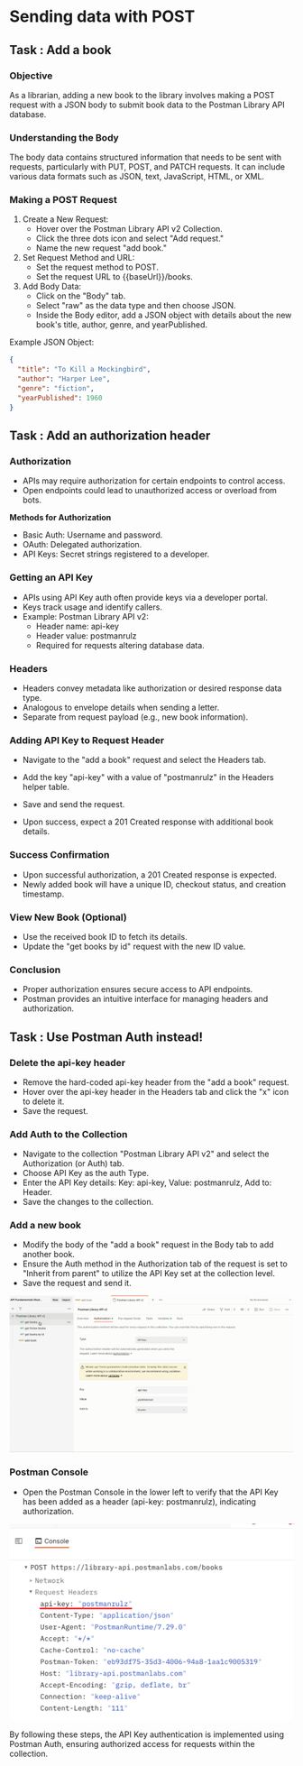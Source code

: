 # Sending data with POST

## Task : Add a book

### Objective

As a librarian, adding a new book to the library involves making a POST request with a JSON body to submit book data to the Postman Library API database.

### Understanding the Body

The body data contains structured information that needs to be sent with requests, particularly with PUT, POST, and PATCH requests. It can include various data formats such as JSON, text, JavaScript, HTML, or XML.

### Making a POST Request

1. Create a New Request:
    - Hover over the Postman Library API v2 Collection.
    - Click the three dots icon and select "Add request."
    - Name the new request "add book."
2. Set Request Method and URL:
    - Set the request method to POST.
    - Set the request URL to {{baseUrl}}/books.
3. Add Body Data:
    - Click on the "Body" tab.
    - Select "raw" as the data type and then choose JSON.
    - Inside the Body editor, add a JSON object with details about the new book's title, author, genre, and yearPublished.

Example JSON Object:
```JSON
{
  "title": "To Kill a Mockingbird",
  "author": "Harper Lee",
  "genre": "fiction",
  "yearPublished": 1960
}
```

## Task : Add an authorization header

### Authorization

- APIs may require authorization for certain endpoints to control access.
- Open endpoints could lead to unauthorized access or overload from bots.

**Methods for Authorization**

- Basic Auth: Username and password.
- OAuth: Delegated authorization.
- API Keys: Secret strings registered to a developer.

### Getting an API Key

- APIs using API Key auth often provide keys via a developer portal.
- Keys track usage and identify callers.
- Example: Postman Library API v2:
    - Header name: api-key
    - Header value: postmanrulz
    - Required for requests altering database data.

### Headers

- Headers convey metadata like authorization or desired response data type.
- Analogous to envelope details when sending a letter.
- Separate from request payload (e.g., new book information).

### Adding API Key to Request Header

- Navigate to the "add a book" request and select the Headers tab.
- Add the key "api-key" with a value of "postmanrulz" in the Headers helper table.
- Save and send the request.

- Upon success, expect a 201 Created response with additional book details.

### Success Confirmation

- Upon successful authorization, a 201 Created response is expected.
- Newly added book will have a unique ID, checkout status, and creation timestamp.

### View New Book (Optional)

- Use the received book ID to fetch its details.
- Update the "get books by id" request with the new ID value.

### Conclusion

- Proper authorization ensures secure access to API endpoints.
- Postman provides an intuitive interface for managing headers and authorization.

## Task : Use Postman Auth instead!

### Delete the api-key header

- Remove the hard-coded api-key header from the "add a book" request.
- Hover over the api-key header in the Headers tab and click the "x" icon to delete it.
- Save the request.

### Add Auth to the Collection

- Navigate to the collection "Postman Library API v2" and select the Authorization (or Auth) tab.
- Choose API Key as the auth Type.
- Enter the API Key details: Key: api-key, Value: postmanrulz, Add to: Header.
- Save the changes to the collection.

### Add a new book

- Modify the body of the "add a book" request in the Body tab to add another book.
- Ensure the Auth method in the Authorization tab of the request is set to "Inherit from parent" to utilize the API Key set at the collection level.
- Save the request and send it.

![Add new book](https://github.com/styleDevNerd/Postman-API-Fundamentals-Student-Expert-Certification/blob/main/assests/add_new_book.gif)

### Postman Console

- Open the Postman Console in the lower left to verify that the API Key has been added as a header (api-key: postmanrulz), indicating authorization.

![Postman Console](https://github.com/styleDevNerd/Postman-API-Fundamentals-Student-Expert-Certification/blob/main/assests/postman_console.png)

By following these steps, the API Key authentication is implemented using Postman Auth, ensuring authorized access for requests within the collection.